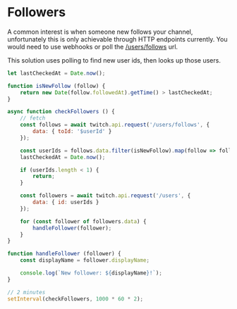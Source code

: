 # Followers

A common interest is when someone new follows your channel, unfortunately this is only achievable through HTTP endpoints currently. You would need to use webhooks or poll the [/users/follows](https://dev.twitch.tv/docs/api/reference/#get-users-follows) url.

This solution uses polling to find new user ids, then looks up those users.

```javascript
let lastCheckedAt = Date.now();

function isNewFollow (follow) {
    return new Date(follow.followedAt).getTime() > lastCheckedAt;
}

async function checkFollowers () {
    // fetch
    const follows = await twitch.api.request('/users/follows', {
        data: { toId: '$userId' }
    });

    const userIds = follows.data.filter(isNewFollow).map(follow => follow.fromId);
    lastCheckedAt = Date.now();

    if (userIds.length < 1) {
        return;
    }

    const followers = await twitch.api.request('/users', {
        data: { id: userIds }
    });

    for (const follower of followers.data) {
        handleFollower(follower);
    }
}

function handleFollower (follower) {
    const displayName = follower.displayName;

    console.log(`New follower: ${displayName}!`);
}

// 2 minutes
setInterval(checkFollowers, 1000 * 60 * 2);
